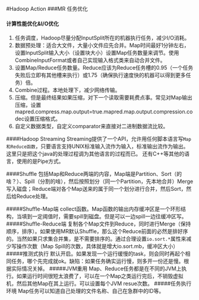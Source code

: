 #Hadoop Action
###MR 任务优化
#### 计算性能优化&I/O优化
1. 任务调度，Hadoop尽量分配InputSplit所在的机器执行任务，减少I/O消耗。
2. 数据预处理：适合大文件，大量小文件应先合并。Map时间最好1分钟左右，设置InputSplit输入大小（设置块大小）设置Map任务数量来调节。使用CombineInputFormat或者自己实现输入格式类来自动合并文件。
3. 设置Map/Reduce任务数量。Reduce应该为Reduce任务槽的0.95（一个任务失败后立即有其他槽来执行）或1.75（确保执行速度快的机器可以得到更多任务）倍。
4. Combine过程。本地处理下，减少网络传输。
5. 压缩。但是最终结果如果压缩，对下一个读取需要耗费点事。常见对Map输出压缩，设置mapred.compress.map.output=true.mapred.map.output.compression.codec设置压缩格式。
6. 自定义数据类型，自定义comparator来直接对二进制数据流比较。

####Hadoop Streaming
Streaming提供了一个API，允许用任何脚本语言写`Map和Reduce函数`，只要语言支持UNIX标准输入流作为输入，标准输出流作为输出。这里只是把这个java的处理过程调为其他语言的过程而已。
还有C++等其他的语言，使用的是Pipe方式。

####Shuffle
包括Map和Reduce两端的内容，Map端是Partition、Sort（的啥？）、Spill（分割的啥），然后按照划分（同一个Partition，先本地合并）Merge写入磁盘；Reduce端对各个Map送来的属于同一个划分进行合并，然后Sort，然后给Reduce处理。

#####Shuffle-Map端
collect函数。Map函数的输出内存缓冲区是一个环形结构，当填到一定阈值时，需要spill到磁盘。但是可以一边spill一边往缓冲区写。
#####Shuffle-Reduce端
复制各个Map文件到Reduce，同时进行Merge（保持顺序，排序）。如果使用MR默认Shuffle，那么这个Reduce前面的必然是排好序的。当然如果只求集合并集，是不需要排序的。通过合理设置`io.sort.*`属性来减少写操作次数（Map Spill的次数，具体就是增大io.sort.mb，缓冲区大小）
#####推测式执行
默认开启。如果发现一个运行缓慢的task，则会同时再起个相同任务，哪个先完成就ok。缺陷：如果任务确实运行慢，则多开一份还是慢。根据实际情况关掉。
#####JVM重用
Map、Reduce任务都是在不同的JVM上执行。如果运行时间很短太浪费了，可以在一个Map之类运行完后，不销毁虚拟机，然后其他Map在其上运行。可以设置每个JVM resue次数。
#####任务执行环境
Map任务可以知道自己处理的文件名称、自己在急群中的ID等。